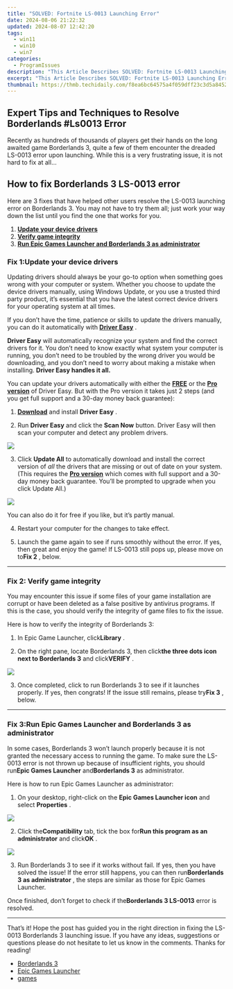 ```yaml
---
title: "SOLVED: Fortnite LS-0013 Launching Error"
date: 2024-08-06 21:22:32
updated: 2024-08-07 12:42:20
tags:
  - win11
  - win10
  - win7
categories:
  - ProgramIssues
description: "This Article Describes SOLVED: Fortnite LS-0013 Launching Error"
excerpt: "This Article Describes SOLVED: Fortnite LS-0013 Launching Error"
thumbnail: https://thmb.techidaily.com/f8ea6bc64575a4f059dff23c3d5a8452f8167601d5f2b8cf93b8214a89c17a78.jpg
---
```


## Expert Tips and Techniques to Resolve Borderlands #Ls0013 Error

Recently as hundreds of thousands of players get their hands on the long awaited game Borderlands 3, quite a few of them encounter the dreaded LS-0013 error upon launching. While this is a very frustrating issue, it is not hard to fix at all…

## How to fix Borderlands 3 LS-0013 error

 Here are 3 fixes that have helped other users resolve the LS-0013 launching error on Borderlands 3\. You may not have to try them all; just work your way down the list until you find the one that works for you.

1. **[Update your device drivers](https://tools.techidaily.com/drivereasy/download/)**
2. **[Verify game integrity](https://tools.techidaily.com/drivereasy/download/)**
3. [**Run Epic Games Launcher and Borderlands 3 as administrator**](https://tools.techidaily.com/drivereasy/download/)

### Fix 1:**Update your device drivers**

 Updating drivers should always be your go-to option when something goes wrong with your computer or system. Whether you choose to update the device drivers manually, using Windows Update, or you use a trusted third party product, it’s essential that you have the latest correct device drivers for your operating system at all times.

 If you don’t have the time, patience or skills to update the drivers manually, you can do it automatically with **[Driver Easy](https://tools.techidaily.com/drivereasy/download/)**  .

**Driver Easy** will automatically recognize your system and find the correct drivers for it. You don’t need to know exactly what system your computer is running, you don’t need to be troubled by the wrong driver you would be downloading, and you don’t need to worry about making a mistake when installing. **Driver Easy handles it all.**

 You can update your drivers automatically with either the **[FREE](https://tools.techidaily.com/drivereasy/download/)**  or the[](https://tools.techidaily.com/drivereasy/download/) **[Pro version](https://tools.techidaily.com/drivereasy/download/)** [](https://tools.techidaily.com/drivereasy/download/) of Driver Easy. But with the Pro version it takes just 2 steps (and you get full support and a 30-day money back guarantee):

 1) **[Download](https://tools.techidaily.com/drivereasy/download/)**  and install **Driver Easy** .

 2) Run **Driver Easy** and click the **Scan Now** button. Driver Easy will then scan your computer and detect any problem drivers.

![](https://images.drivereasy.com/wp-content/uploads/2019/06/image-439.png)

 3) Click **Update All** to automatically download and install the correct version of _all_ the drivers that are missing or out of date on your system. (This requires the **[Pro version](https://tools.techidaily.com/drivereasy/download/)**  which comes with full support and a 30-day money back guarantee. You’ll be prompted to upgrade when you click Update All.)

![](https://images.drivereasy.com/wp-content/uploads/2019/08/image-283.png)

 You can also do it for free if you like, but it’s partly manual.

4) Restart your computer for the changes to take effect.

5) Launch the game again to see if runs smoothly without the error. If yes, then great and enjoy the game! If LS-0013 still pops up, please move on to**Fix 2** , below.

---

### Fix 2: Verify game integrity

 You may encounter this issue if some files of your game installation are corrupt or have been deleted as a false positive by antivirus programs. If this is the case, you should verify the integrity of game files to fix the issue.

Here is how to verify the integrity of Borderlands 3:

 1) In Epic Game Launcher, click**Library** .

 2) On the right pane, locate Borderlands 3, then click**the three dots icon next to Borderlands 3** and click**VERIFY** .

![](https://images.drivereasy.com/wp-content/uploads/2019/09/image-772.png)

 3) Once completed, click to run Borderlands 3 to see if it launches properly. If yes, then congrats! If the issue still remains, please try**Fix 3** , below.

---

### Fix 3:**Run Epic Games Launcher and Borderlands 3 as administrator**

 In some cases, Borderlands 3 won’t launch properly because it is not granted the necessary access to running the game. To make sure the LS-0013 error is not thrown up because of insufficient rights, you should run**Epic Games Launcher** and**Borderlands 3** as administrator.

Here is how to run Epic Games Launcher as administrator:

 1) On your desktop, right-click on the **Epic Games Launcher icon** and select **Properties** .

![](https://images.drivereasy.com/wp-content/uploads/2019/09/image-803.png)

 2) Click the**Compatibility** tab, tick the box for**Run this program as an administrator** and click**OK** .

![](https://images.drivereasy.com/wp-content/uploads/2019/09/image-805.png)

 3) Run Borderlands 3 to see if it works without fail. If yes, then you have solved the issue! If the error still happens, you can then run**Borderlands 3 as administrator** , the steps are similar as those for Epic Games Launcher.

 Once finished, don’t forget to check if the**Borderlands 3 LS-0013** error is resolved.

---

 That’s it! Hope the post has guided you in the right direction in fixing the LS-0013 Borderlands 3 launching issue. If you have any ideas, suggestions or questions please do not hesitate to let us know in the comments. Thanks for reading!

* [Borderlands 3](https://tools.techidaily.com/drivereasy/download/)
* [Epic Games Launcher](https://tools.techidaily.com/drivereasy/download/)
* [games](https://tools.techidaily.com/drivereasy/download/)

<ins class="adsbygoogle"
     style="display:block"
     data-ad-format="autorelaxed"
     data-ad-client="ca-pub-7571918770474297"
     data-ad-slot="1223367746"></ins>



<ins class="adsbygoogle"
     style="display:block"
     data-ad-client="ca-pub-7571918770474297"
     data-ad-slot="8358498916"
     data-ad-format="auto"
     data-full-width-responsive="true"></ins>
